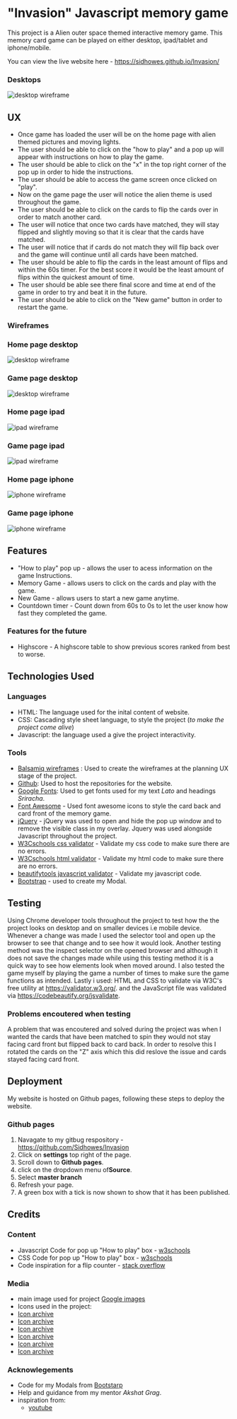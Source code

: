 # "Invasion" Javascript memory game 

This project is a Alien outer space themed interactive memory game. This memory card game can be played on either desktop, ipad/tablet and iphone/mobile.

You can view the live website here - https://sidhowes.github.io/Invasion/

### Desktops 

![desktop wireframe](assets/wireframes/Wireframe-cover.png)



## UX

* Once game has loaded the user will be on the home page with alien themed pictures and moving lights.
* The user should be able to click on the "how to play" and a pop up will appear with instructions on how to play the game.
* The user should be able to click on the "x" in the top right corner of the pop up in order to hide the instructions.  
* The user should be able to access the game screen once clicked on "play".
* Now on the game page the user will notice the alien theme is used throughout the game.
* The user should be able to click on the cards to flip the cards over in order to match another card.
* The user will notice that once two cards have matched, they will stay flipped and slightly moving so that it is clear that the cards have matched.
* The user will notice that if cards do not match they will flip back over and the game will continue until all cards have been matched.
* The user should be able to flip the cards in the least amount of flips and within the 60s timer. For the best score it would be the least amount of flips within the quickest amount of time.
* The user should be able see there final score and time at end of the game in order to try and beat it in the future.
* The user should be able to click on the "New game" button in order to restart the game.

### **Wireframes** 

### Home page desktop

![desktop wireframe](assets/wireframes/Wireframe-1.png)

### Game page desktop

![desktop wireframe](assets/wireframes/Wireframe-2.png)


### Home page ipad


![ipad wireframe](assets/wireframes/Wireframe-3.png)


### Game page ipad

![ipad wireframe](assets/wireframes/Wireframe-4.png)


### Home page iphone

![iphone wireframe](assets/wireframes/Wireframe-5.png)


### Game page iphone

![iphone wireframe](assets/wireframes/Wireframe-6.png)



## Features 

* "How to play" pop up - allows the user to acess information on the game Instructions.
*  Memory Game - allows users to click on the cards and play with the game. 
*  New Game - allows users to start a new game anytime. 
* Countdown timer - Count down from 60s to 0s to let the user know how fast they completed the game.


### Features for the future

* Highscore - A highscore table to show previous scores ranked from best to worse.


## Technologies Used

### Languages

* HTML: The language used for the inital content of website.
* CSS: Cascading style sheet language, to style the project (_to make the project come alive_)
* Javascript: the language used a give the project interactivity.

### Tools 

* [Balsamiq wireframes](https://balsamiq.com/) : Used to create the wireframes at the planning UX stage of the project.
* [Github](https://www.github.com/): Used to host the repositories for the website.
* [Google Fonts](https://fonts.google.com/): Used to get fonts used for my text _Lato_ and headings _Sriracha_. 
* [Font Awesome](https://fontawesome.com/) - Used font awesome icons to style the card back and card front of the memory game.
* [jQuery](https://jquery.com/) - jQuery was used to open and hide the pop up window and to remove the visible class in my overlay. Jquery was used alongside Javascript throughout the project.
* [W3Cschools css validator](https://jigsaw.w3.org/css-validator/validator) - Validate my css code to make sure there are no errors.
* [W3Cschools html validator](https://validator.w3.org/) - Validate my html code to make sure there are no errors.
* [beautifytools javascript validator](http://beautifytools.com/javascript-validator.php) - Validate my javascript code.
* [Bootstrap](https://getbootstrap.com/docs/4.0/components/modal/) - used to create my Modal.

## Testing

Using Chrome developer tools throughout the project to test how the the project looks on desktop and on smaller devices i.e
mobile device.
Whenever a change was made I used the selector tool and open up the browser to see that change and to see how it would look.
Another testing method was the inspect selector on the opened browser and although it does not save the changes made while using this 
testing method it is a quick way to see how elements look when moved around.
I also tested the game myself by playing the game a number of times to make sure the game functions as intended.
Lastly i used:
HTML and CSS to validate via W3C's free utility at https://validator.w3.org/.
and the JavaScript file was validated via https://codebeautify.org/jsvalidate.



### Problems encoutered when testing

A problem that was encoutered and solved during the project was when I wanted the cards that have been matched to spin they would not stay 
facing card front but flipped back to card back. In order to resolve this I rotated the cards on the "Z" axis which this did reslove the issue and cards stayed 
facing card front.
 

## Deployment

My website is hosted on Github pages, following these steps to deploy the website.

### Github pages
1. Navagate to my gitbug respository -  https://github.com/Sidhowes/Invasion
2. Click on **settings** top right of the page.
3. Scroll down to **Github pages**.
4. click on the dropdown menu of**Source**.
5. Select **master branch**
6. Refresh your page.
7. A green box with a tick is now shown to show that it has been published.

## Credits

### Content

* Javascript Code for pop up "How to play" box - [w3schools](https://www.w3schools.com/js/js_popup.asp)
* CSS Code for pop up "How to play" box - [w3schools](https://www.w3schools.com/howto/howto_js_popup.asp)
* Code inspiration for a flip counter - [stack overflow](https://stackoverflow.com/questions/746353/javascript-flip-counter)

### Media

* main image used for project [Google images](https://interestingengineering.com/what-is-the-probability-of-a-huge-civilization-ending-asteroid-impact)
* Icons used in the project: 
* [Icon archive](https://www.iconarchive.com/show/free-space-icons-by-goodstuff-no-nonsense/alien-2-icon.html)
* [Icon archive](https://www.iconarchive.com/show/free-space-icons-by-goodstuff-no-nonsense/alien-1-icon.html)
* [Icon archive](https://www.iconarchive.com/show/free-space-icons-by-goodstuff-no-nonsense/alien-4-icon.html)
* [Icon archive](https://www.iconarchive.com/show/outline-icons-by-iconsmind/Alien-2-icon.html)
* [Icon archive](https://iconarchive.com/show/100-free-solid-icons-by-roundicons/rocket-icon.html)
* [Icon archive](https://iconarchive.com/show/free-space-icons-by-goodstuff-no-nonsense/alien-ship-icon.html)

### Acknowlegements 
* Code for my Modals from [Bootstarp](https://getbootstrap.com/docs/4.0/components/modal/)
* Help and guidance from my mentor _Akshat Grag_.
* inspiration from: 
  * [youtube](https://www.youtube.com/watch?v=bbb9dZotsOc)

